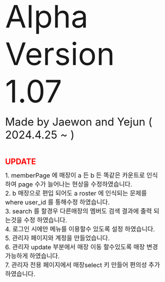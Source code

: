 

<div id="version">
<span style="font-size: 100px;">Alpha Version 1.07</span><br><br>
<span style="font-size: 35px;">Made by Jaewon and Yejun ( 2024.4.25 ~ )</span><br><br><br><br>
<!-- --------------------------------------------------------------------------------------- -->
<span style="font-size: 25px; color: red;"> <b>UPDATE</b> </span><br>
<!-- --------------------------------------------------------------------------------------- -->

<span style="font-size: 20px;">1. memberPage 에 매장이 a 든 b 든 똑같은 카운트로 인식하여 page 수가 늘어나는 현상을 수정하였습니다.</span><br>
<span style="font-size: 20px;">2. b 매장으로 편입 되어도 a roster 에 인식되는 문제를 where user_id 를 통해수정 하였습니다.</span><br>
<span style="font-size: 20px;">3. search 를 할경우 다른매장의 멤버도 검색 결과에 출력 되는것을 수정 하였습니다.</span><br>
<span style="font-size: 20px;">4. 로그인 시에만 메뉴를 이용할수 있도록 설정 하였습니다.</span><br>
<span style="font-size: 20px;">5. 관리자 페이지와 계정을 만들었습니다. </span><br>
<span style="font-size: 20px;">6. 관리자 update 부분에서 매장 이동 할수있도록 매장 변경 가능하게 하였습니다. </span><br>
<span style="font-size: 20px;">7. 관리자 전용 페이지에서 매장select 키 만들어 편의성 추가 하였습니다. </span><br>



</div>
